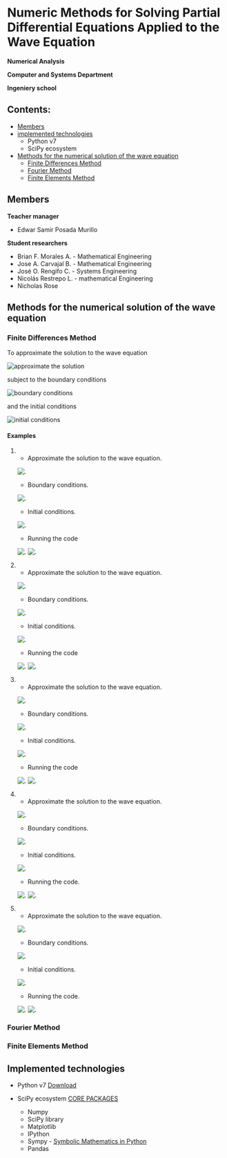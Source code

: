 # Numeric Methods for Solving Partial Differential Equations Applied to the Wave Equation

**Numerical Analysis**

**Computer and Systems Department**

**Ingeniery school**

## Contents:

- [Members](#Members)
- [implemented technologies](#Implemented-technologies)
	- Python v7
	- SciPy ecosystem
- [Methods for the numerical solution of the wave equation](#Methods-for-the-numerical-solution-of-the-wave-equation)
	- [Finite Differences Method](#Finite-Differences-Method)
	- [Fourier Method](#Fourier-Method)
	- [Finite Elements Method](#Finite-Elements-Method)

## Members

**Teacher manager**
- Edwar Samir Posada Murillo

**Student researchers**
- Brian F. Morales A. - Mathematical Engineering
- Jose A. Carvajal B. - Mathematical Engineering
- José O. Rengifo C. - Systems Engineering
- Nicolás Restrepo L. - mathematical Engineering
- Nicholas Rose

## Methods for the numerical solution of the wave equation

### Finite Differences Method

To approximate the solution to the wave equation

![approximate the solution](images/EqAproxFiniteDifference.png)

subject to the boundary conditions

![boundary conditions](images/EqConditionsFiniteDifference.png)

and the initial conditions

![initial conditions](images/EqInitConditionsFiniteDifference.png)

#### Examples 

1. 
	- Approximate the solution to the wave equation.
	
	![.](images/ExFD1a.png)
	- Boundary conditions.
	
	![.](images/ExFD1b.png)

	- Initial conditions.
	
	![.](images/ExFD1c.png)

	-	Running the code
	
	![.](images/ExFD1da.png)
	![.](images/ExFD1d.png)



2. 
	- Approximate the solution to the wave equation.
	
	![.](images/ExFD2a.png)

	-  Boundary conditions.
	
	![.](images/ExFD2b.png)
	
	- Initial conditions.
	
	![.](images/ExFD2c.png)

	- Running the code
	
	![.](images/ExFD2da.png)
	![.](images/ExFD2d.png)


3. 
	- Approximate the solution to the wave equation.
	
	![.](images/ExFD3a.png)

	-  Boundary conditions.
	
	![.](images/ExFD3b.png)
	
	- Initial conditions.
	
	![.](images/ExFD3c.png)
	
	- Running the code
	
	![.](images/ExFD3da.png)
	![.](images/ExFD3d.png)
4. 
	- Approximate the solution to the wave equation.
	
	![.](images/ExFD4a.gif)
	
	- Boundary conditions.
	
	![.](images/ExFD4b.gif)
	
	- Initial conditions.
	
	![.](images/ExFD4c.gif)
	
	- Running the code.
	
	![.](images/ExFD4da.png)
	![.](images/ExFD4d.png)

5.  
	- Approximate the solution to the wave equation.
	
	![.](images/ExFD5a.gif)

	- Boundary conditions.
	
	![.](images/ExFD5b.gif)
	
	- Initial conditions.
	
	![.](images/ExFD5c.gif)
	
	- Running the code.
	
	![.](images/ExFD5da.png)
	![.](images/ExFD5d.png)


### Fourier Method

### Finite Elements Method 

## Implemented technologies

- Python v7 [Download]( https://www.python.org/downloads/release/python-370/ "Python v7")

- SciPy ecosystem [CORE PACKAGES]( https://scipy.org/install.html "SciPy") 
  - Numpy
  - SciPy library
  - Matplotlib
  - IPython
  - Sympy - [Symbolic Mathematics in Python]( https://www.scipy-lectures.org/advanced/sympy.html "Chapters")
  - Pandas

<!--stackedit_data:
eyJoaXN0b3J5IjpbMTA0ODA4MjAxMywtODg1MjE3OTg4LC0xND
M4OTIxOTc0LDk0Njk0NjQwNSwtMTI5MzQ2NDYzNiwxMTgzOTUx
NjM2LDcxNjU4MDc3NSw5NzcyMTgwNTQsLTEwNTEwODQ2MjIsLT
I2NzY5MDkwOCwtODAwNjQ3MDQ2LC0yMDI2MDk1NzY3LC0xMDA3
NDc4MDQwLC02MzY4ODIxNjEsMjcwNTUwMDc1LC0xMzQ4ODYzOT
QzLC0xNjQzMjA4MDEyLDg2ODIxNzM3MCwtODc3NTMwOTk2XX0=

-->